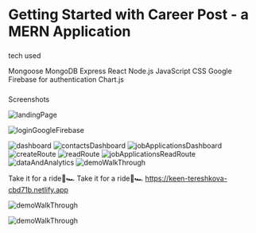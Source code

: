 # Getting Started with Career Post - a MERN Application

###

tech used


Mongoose
MongoDB
Express
React
Node.js
JavaScript
CSS
Google Firebase for authentication
Chart.js

### 

Screenshots

![landingPage](https://i.imgur.com/qCNWhAi.png)

![loginGoogleFirebase](https://i.imgur.com/MNHqgIW.png)

![dashboard](https://i.imgur.com/EsxWL95.png)
![contactsDashboard](https://i.imgur.com/LYqDPac.png)
![jobApplicationsDashboard](https://i.imgur.com/pqTozpE.png)
![createRoute](https://i.imgur.com/3ZyOo7W.png)
![readRoute](https://i.imgur.com/VIbe9HY.png)
![jobApplicationsReadRoute](https://i.imgur.com/c1NsQkO.png)
![dataAndAnalytics](https://i.imgur.com/saMx7wu.png)
![demoWalkThrough](https://secure.vidyard.com/organizations/1997026/players/kZiqiRm2HZiuprf17v94k6?edit=true#embed)



Take it for a ride🔑🏎
Take it for a ride🔑🏎 
https://keen-tereshkova-cbd71b.netlify.app


![demoWalkThrough ](https://share.vidyard.com/watch/kZiqiRm2HZiuprf17v94k6?) 

![demoWalkThrough](https://share.vidyard.com/watch/kZiqiRm2HZiuprf17v94k6?) 